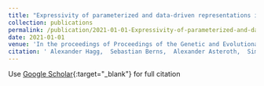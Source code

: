```yaml
---
title: "Expressivity of parameterized and data-driven representations in quality diversity search"
collection: publications
permalink: /publication/2021-01-01-Expressivity-of-parameterized-and-data-driven-representations-in-quality-diversity-search
date: 2021-01-01
venue: 'In the proceedings of Proceedings of the Genetic and Evolutionary Computation Conference'
citation: ' Alexander Hagg,  Sebastian Berns,  Alexander Asteroth,  Simon Colton,  Thomas B{\&quot;a}ck, &quot;Expressivity of parameterized and data-driven representations in quality diversity search.&quot; In the proceedings of Proceedings of the Genetic and Evolutionary Computation Conference, 2021.'
---
```

Use [Google Scholar](https://scholar.google.com/scholar?q=Expressivity+of+parameterized+and+data+driven+representations+in+quality+diversity+search){:target="_blank"} for full citation